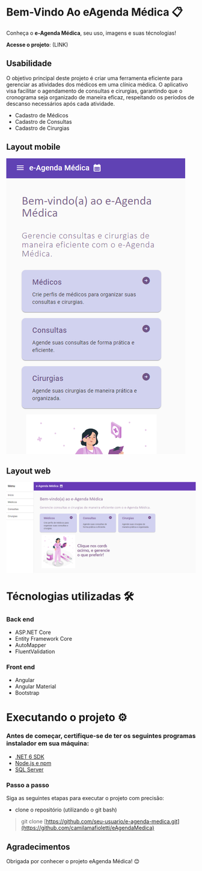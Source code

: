 
# Bem-Vindo Ao eAgenda Médica 📋

  

Conheça o **e-Agenda Médica**, seu uso, imagens e suas técnologias!  

**Acesse o projeto**: (LINK)

  

## Usabilidade

O objetivo principal deste projeto é criar uma ferramenta eficiente para gerenciar as atividades dos médicos em uma clínica médica. O aplicativo visa facilitar o agendamento de consultas e cirurgias, garantindo que o cronograma seja organizado de maneira eficaz, respeitando os períodos de descanso necessários após cada atividade.

- Cadastro de Médicos
- Cadastro de Consultas
- Cadastro de Cirurgias
 

## Layout mobile

  

![sistema](https://github.com/camilamafioletti/eAgendaMedica-web/blob/master/src/assets/celular.png)

  

## Layout web

  

![sistema](https://github.com/camilamafioletti/eAgendaMedica-web/blob/master/src/assets/dashboard.png)

  

# Técnologias utilizadas 🛠️

  

### Back end

- ASP.NET Core
- Entity Framework Core
- AutoMapper
- FluentValidation

### Front end

-  Angular 
- Angular Material 
- Bootstrap   

# Executando o projeto ⚙️

### Antes de começar, certifique-se de ter os seguintes programas instalador em sua máquina:

- [.NET 6 SDK](https://dotnet.microsoft.com/download)
- [Node.js e npm](https://nodejs.org/en/download/)
- [SQL Server](https://www.microsoft.com/en-us/sql-server/sql-server-downloads)
 

### Passo a passo

  

Siga as seguintes etapas para executar o projeto com precisão:

  

- clone o repositório (utilizando o git bash)

> git clone [https://github.com/seu-usuario/e-agenda-medica.git](https://github.com/camilamafioletti/eAgendaMedica)


## Agradecimentos

  

Obrigada por conhecer o projeto eAgenda Médica! 😊